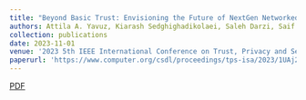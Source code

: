 ```yaml
---
title: "Beyond Basic Trust: Envisioning the Future of NextGen Networked Systems and Digital Signatures"
authors: Attila A. Yavuz, Kiarash Sedghighadikolaei, Saleh Darzi, Saif E. Nouma
collection: publications
date: 2023-11-01
venue: '2023 5th IEEE International Conference on Trust, Privacy and Security in Intelligent Systems and Applications (TPS-ISA)'
paperurl: 'https://www.computer.org/csdl/proceedings/tps-isa/2023/1UAj2YQfzK8'
---
```

[PDF](https://cse.usf.edu/~attilaayavuz/article/23/NextGNetSignatureYavuzSep2023Approved.pdf)
